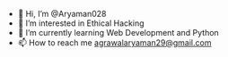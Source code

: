 - 👋 Hi, I’m @Aryaman028
- 👀 I’m interested in Ethical Hacking
- 🌱 I’m currently learning Web Development and Python
- 📫 How to reach me agrawalaryaman29@gmail.com

<!---
Aryaman028/Aryaman028 is a ✨ special ✨ repository because its `README.md` (this file) appears on your GitHub profile.
You can click the Preview link to take a look at your changes.
--->
